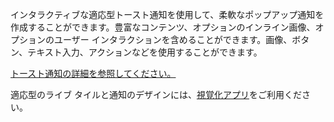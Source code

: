 ﻿インタラクティブな適応型トースト通知を使用して、柔軟なポップアップ通知を作成することができます。豊富なコンテンツ、オプションのインライン画像、オプションのユーザー インタラクションを含めることができます。画像、ボタン、テキスト入力、アクションなどを使用することができます。

[トースト通知の詳細を参照してください。](https://docs.microsoft.com/windows/apps/design/shell/tiles-and-notifications/adaptive-interactive-toasts)

適応型のライブ タイルと通知のデザインには、[視覚化アプリ](https://docs.microsoft.com/windows/apps/design/shell/tiles-and-notifications/notifications-visualizer)をご利用ください。
